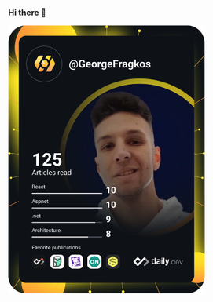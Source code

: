 ### Hi there 👋

<a href="https://app.daily.dev/GeorgeFragkos"><img src="https://github.com/GeorgeFragkos/GeorgeFragkos/blob/master/devcard.svg" width="400" alt="George Fragkos's Dev Card"/></a>



<!--
**GeorgeFragkos/GeorgeFragkos** is a ✨ _special_ ✨ repository because its `README.md` (this file) appears on your GitHub profile.

Here are some ideas to get you started:

- 🔭 I’m currently working on ...
- 🌱 I’m currently learning ...
- 👯 I’m looking to collaborate on ...
- 🤔 I’m looking for help with ...
- 💬 Ask me about ...
- 📫 How to reach me: ...
- 😄 Pronouns: ...
- ⚡ Fun fact: ...
-->
